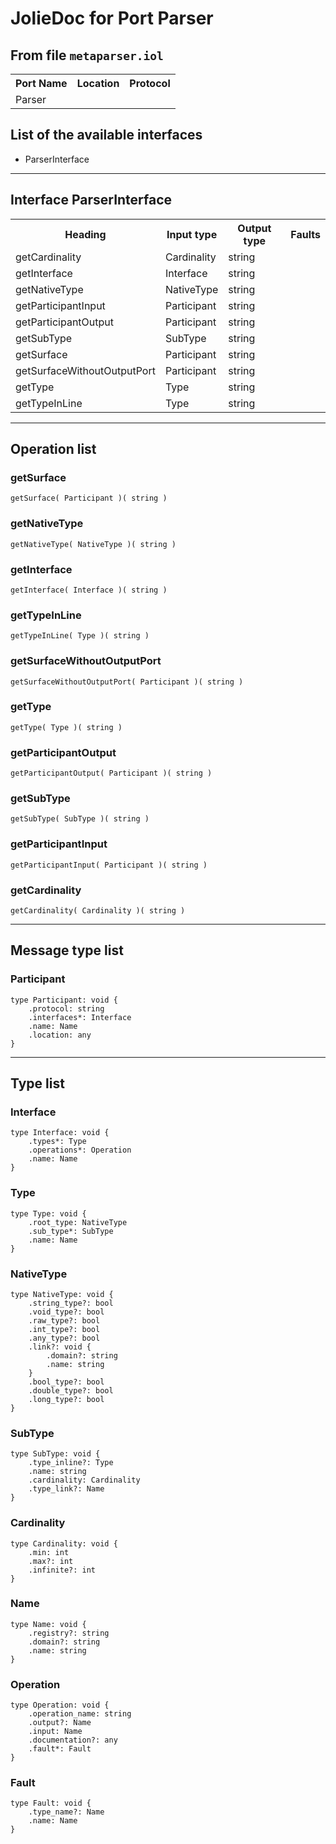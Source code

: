 # JolieDoc for Port Parser #

## From file `metaparser.iol` ##

<table>
 <tbody>
  <tr>
   <th>Port Name</th>
   <th>Location</th>
   <th>Protocol</th>
  </tr>
  <tr>
   <td>Parser</td>
   <td></td>
   <td></td>
  </tr>
 </tbody>
</table>

## List of the available interfaces ##

 *  ParserInterface 

--------------------

## Interface ParserInterface ##

<table>
 <tbody>
  <tr>
   <th>Heading</th>
   <th>Input type</th>
   <th>Output type</th>
   <th>Faults</th>
  </tr>
  <tr>
   <td><a rel="nofollow">getCardinality</a></td>
   <td><a rel="nofollow">Cardinality</a><br></td>
   <td>string<br></td>
   <td></td>
  </tr>
  <tr>
   <td><a rel="nofollow">getInterface</a></td>
   <td><a rel="nofollow">Interface</a><br></td>
   <td>string<br></td>
   <td></td>
  </tr>
  <tr>
   <td><a rel="nofollow">getNativeType</a></td>
   <td><a rel="nofollow">NativeType</a><br></td>
   <td>string<br></td>
   <td></td>
  </tr>
  <tr>
   <td><a rel="nofollow">getParticipantInput</a></td>
   <td><a rel="nofollow">Participant</a><br></td>
   <td>string<br></td>
   <td></td>
  </tr>
  <tr>
   <td><a rel="nofollow">getParticipantOutput</a></td>
   <td><a rel="nofollow">Participant</a><br></td>
   <td>string<br></td>
   <td></td>
  </tr>
  <tr>
   <td><a rel="nofollow">getSubType</a></td>
   <td><a rel="nofollow">SubType</a><br></td>
   <td>string<br></td>
   <td></td>
  </tr>
  <tr>
   <td><a rel="nofollow">getSurface</a></td>
   <td><a rel="nofollow">Participant</a><br></td>
   <td>string<br></td>
   <td></td>
  </tr>
  <tr>
   <td><a rel="nofollow">getSurfaceWithoutOutputPort</a></td>
   <td><a rel="nofollow">Participant</a><br></td>
   <td>string<br></td>
   <td></td>
  </tr>
  <tr>
   <td><a rel="nofollow">getType</a></td>
   <td><a rel="nofollow">Type</a><br></td>
   <td>string<br></td>
   <td></td>
  </tr>
  <tr>
   <td><a rel="nofollow">getTypeInLine</a></td>
   <td><a rel="nofollow">Type</a><br></td>
   <td>string<br></td>
   <td></td>
  </tr>
 </tbody>
</table>

--------------------

## Operation list ##

### getSurface ###

    getSurface( Participant )( string )

### getNativeType ###

    getNativeType( NativeType )( string )

### getInterface ###

    getInterface( Interface )( string )

### getTypeInLine ###

    getTypeInLine( Type )( string )

### getSurfaceWithoutOutputPort ###

    getSurfaceWithoutOutputPort( Participant )( string )

### getType ###

    getType( Type )( string )

### getParticipantOutput ###

    getParticipantOutput( Participant )( string )

### getSubType ###

    getSubType( SubType )( string )

### getParticipantInput ###

    getParticipantInput( Participant )( string )

### getCardinality ###

    getCardinality( Cardinality )( string )

--------------------

## Message type list ##

### Participant ###

    type Participant: void { 
        .protocol: string
        .interfaces*: Interface
        .name: Name
        .location: any
    }

--------------------

## Type list ##

### Interface ###

    type Interface: void { 
        .types*: Type
        .operations*: Operation
        .name: Name
    }

### Type ###

    type Type: void { 
        .root_type: NativeType
        .sub_type*: SubType
        .name: Name
    }

### NativeType ###

    type NativeType: void { 
        .string_type?: bool
        .void_type?: bool
        .raw_type?: bool
        .int_type?: bool
        .any_type?: bool
        .link?: void { 
            .domain?: string
            .name: string
        }
        .bool_type?: bool
        .double_type?: bool
        .long_type?: bool
    }

### SubType ###

    type SubType: void { 
        .type_inline?: Type
        .name: string
        .cardinality: Cardinality
        .type_link?: Name
    }

### Cardinality ###

    type Cardinality: void { 
        .min: int
        .max?: int
        .infinite?: int
    }

### Name ###

    type Name: void { 
        .registry?: string
        .domain?: string
        .name: string
    }

### Operation ###

    type Operation: void { 
        .operation_name: string
        .output?: Name
        .input: Name
        .documentation?: any
        .fault*: Fault
    }

### Fault ###

    type Fault: void { 
        .type_name?: Name
        .name: Name
    }